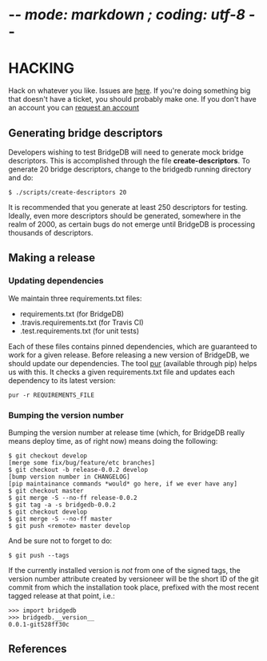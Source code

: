 
# -*- mode: markdown ; coding: utf-8 -*-

HACKING
=======

Hack on whatever you like. Issues are [here][issues]. If you're doing something
big that doesn't have a ticket, you should probably make one. If you don't have
an account you can [request an account][gitlab accounts]

## Generating bridge descriptors

Developers wishing to test BridgeDB will need to generate mock bridge
descriptors. This is accomplished through the file **create-descriptors**.  To
generate 20 bridge descriptors, change to the bridgedb running directory and do:

    $ ./scripts/create-descriptors 20

It is recommended that you generate at least 250 descriptors for testing.
Ideally, even more descriptors should be generated, somewhere in the realm of
2000, as certain bugs do not emerge until BridgeDB is processing thousands of
descriptors.

## Making a release

### Updating dependencies

We maintain three requirements.txt files:

* requirements.txt (for BridgeDB)
* .travis.requirements.txt (for Travis CI)
* .test.requirements.txt (for unit tests)

Each of these files contains pinned dependencies, which are guaranteed to work
for a given release.  Before releasing a new version of BridgeDB, we should
update our dependencies.  The tool [pur][pur] (available through pip) helps us
with this.  It checks a given requirements.txt file and updates each dependency
to its latest version:

    pur -r REQUIREMENTS_FILE

### Bumping the version number

Bumping the version number at release time (which, for BridgeDB really means
deploy time, as of right now) means doing the following:

    $ git checkout develop
    [merge some fix/bug/feature/etc branches]
    $ git checkout -b release-0.0.2 develop
    [bump version number in CHANGELOG]
    [pip maintainance commands *would* go here, if we ever have any]
    $ git checkout master
    $ git merge -S --no-ff release-0.0.2
    $ git tag -a -s bridgedb-0.0.2
    $ git checkout develop
    $ git merge -S --no-ff master
    $ git push <remote> master develop

And be sure not to forget to do:

    $ git push --tags

If the currently installed version is *not* from one of the signed tags, the
version number attribute created by versioneer will be the short ID of the git
commit from which the installation took place, prefixed with the most recent
tagged release at that point, i.e.:

    >>> import bridgedb
    >>> bridgedb.__version__
    0.0.1-git528ff30c

References
----------
[issues]: https://gitlab.torproject.org/tpo/anti-censorship/bridgedb/-/issues
[gitlab accounts]: https://gitlab.onionize.space/
[pur]: https://pypi.org/project/pur/

